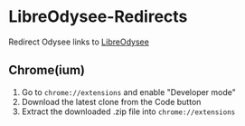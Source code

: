 # LibreOdysee-Redirects

Redirect Odysee links to [LibreOdysee](https://github.com/WhateverItWorks/LibreOdysee-Redirects)

## Chrome(ium)
1. Go to `chrome://extensions` and enable "Developer mode"
2. Download the latest clone from the Code button
3. Extract the downloaded .zip file into `chrome://extensions`
